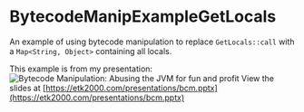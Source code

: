 # BytecodeManipExampleGetLocals

An example of using bytecode manipulation to replace `GetLocals::call` with a `Map<String, Object>` containing all
locals.

This example is from my presentation:
![Bytecode Manipulation: Abusing the JVM for fun and profit](https://github.com/user-attachments/assets/76362c35-3744-4261-811a-4049f067a182)
View the slides at [https://etk2000.com/presentations/bcm.pptx](https://etk2000.com/presentations/bcm.pptx)
